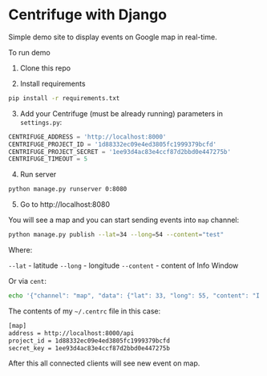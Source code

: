 Centrifuge with Django
======================

Simple demo site to display events on Google map in real-time.

To run demo

1) Clone this repo

2) Install requirements

```bash
pip install -r requirements.txt
```

3) Add your Centrifuge (must be already running) parameters in `settings.py`:

```python
CENTRIFUGE_ADDRESS = 'http://localhost:8000'
CENTRIFUGE_PROJECT_ID = '1d88332ec09e4ed3805fc1999379bcfd'
CENTRIFUGE_PROJECT_SECRET = '1ee93d4ac83e4ccf87d2bbd0e447275b'
CENTRIFUGE_TIMEOUT = 5
```

4) Run server

```bash
python manage.py runserver 0:8080
```

5) Go to http://localhost:8080


You will see a map and you can start sending events into `map` channel:

```bash
python manage.py publish --lat=34 --long=54 --content="test"
```

Where:

`--lat` - latitude
`--long` - longitude
`--content` - content of Info Window

Or via `cent`:

```bash
echo '{"channel": "map", "data": {"lat": 33, "long": 55, "content": "I am testing Centrifuge"}}'|cent map publish
```

The contents of my `~/.centrc` file in this case:

```bash
[map]
address = http://localhost:8000/api
project_id = 1d88332ec09e4ed3805fc1999379bcfd
secret_key = 1ee93d4ac83e4ccf87d2bbd0e447275b
```

After this all connected clients will see new event on map.
